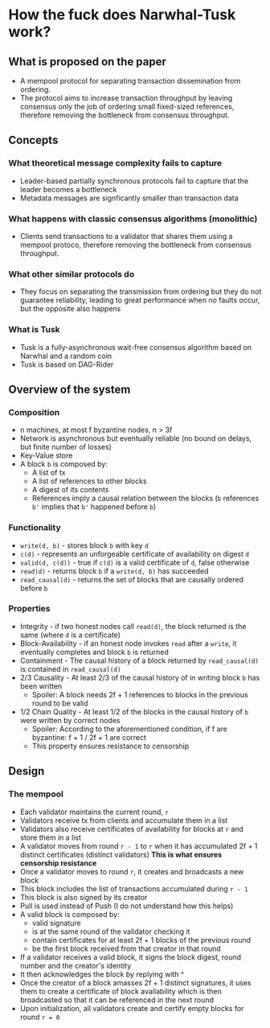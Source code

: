 # How the fuck does Narwhal-Tusk work?

## What is proposed on the paper
- A mempool protocol for separating transaction dissemination from ordering.
- The protocol aims to increase transaction throughput by leaving consensus only the job of
ordering small fixed-sized references, therefore removing the bottleneck from consensus throughput.


## Concepts

### What theoretical message complexity fails to capture
- Leader-based partially synchronous protocols fail to capture that the leader becomes a bottleneck
- Metadata messages are signficantly smaller than transaction data

### What happens with classic consensus algorithms (monolithic)
- Clients send transactions to a validator that shares them using a mempool protoco, therefore removing the bottleneck from consensus throughput.

### What other similar protocols do
- They focus on separating the transmission from ordering but they do not guarantee reliability,
leading to great performance when no faults occur, but the opposite also happens

### What is Tusk
- Tusk is a fully-asynchronous wait-free consensus algorithm based on Narwhal and a random coin
- Tusk is based on DAG-Rider

## Overview of the system

### Composition
- n machines, at most f byzantine nodes, n > 3f
- Network is asynchronous but eventually reliable (no bound on delays, but finite number of losses)
- Key-Value store
- A block `b` is composed by:
  - A list of tx
  - A list of references to other blocks
  - A digest of its contents
  - References imply a causal relation between the blocks (`b` references `b'` implies that `b'` happened
  before `b`)

### Functionality
- `write(d, b)` - stores block `b` with key `d`
- `c(d)` - represents an unforgeable certificate of availability on digest `d`
- `valid(d, c(d))` - true if `c(d)` is a valid certificate of `d`, false otherwise
- `read(d)` - returns block `b` if a `write(d, b)` has succeeded
- `read_causal(d)` - returns the set of blocks that are causally ordered before `b`

### Properties
- Integrity - if two honest nodes call `read(d)`, the block returned is the same (where `d` is a certificate)
- Block-Availability - if an honest node invokes `read` after a `write`, it eventually completes
and block `b` is returned
- Containment - The causal history of a block returned by `read_causal(d)` is contained in `read_causal(d)`
- 2/3 Causality - At least 2/3 of the causal history of in writing block `b` has been written
  - Spoiler: A block needs 2f + 1 references to blocks in the previous round to be valid
- 1/2 Chain Quality - At least 1/2 of the blocks in the causal history of `b` were written by correct nodes
  - Spoiler: According to the aforementioned condition, if f are byzantine: f + 1 / 2f + 1 are correct
  - This property ensures resistance to censorship

## Design

### The mempool
- Each validator maintains the current round, `r`
- Validators receive tx from clients and accumulate them in a list
- Validators also receive certificates of availability for blocks at `r` and store them in a list
- A validator moves from round `r - 1` to `r` when it has accumulated 2f + 1 distinct certificates
(distinct validators) **This is what ensures censorship resistance**
- Once a validator moves to round `r`, it creates and broadcasts a new block
- This block includes the list of transactions accumulated during `r - 1`
- This block is also signed by its creator
- Pull is used instead of Push (I do not understand how this helps)
- A valid block is composed by:
  - valid signature
  - is at the same round of the validator checking it
  - contain certificates for at least 2f + 1 blocks of the previous round
  - be the first block received from that creator in that round
- If a validator receives a valid block, it signs the block digest, round number and the creator's identity
- It then acknowledges the block by replying with ^
- Once the creator of a block amasses 2f + 1 distinct signatures, it uses them to create a certificate
of block availability which is then broadcasted so that it can be referenced in the next round
- Upon initialization, all validators create and certify empty blocks for round `r = 0`
